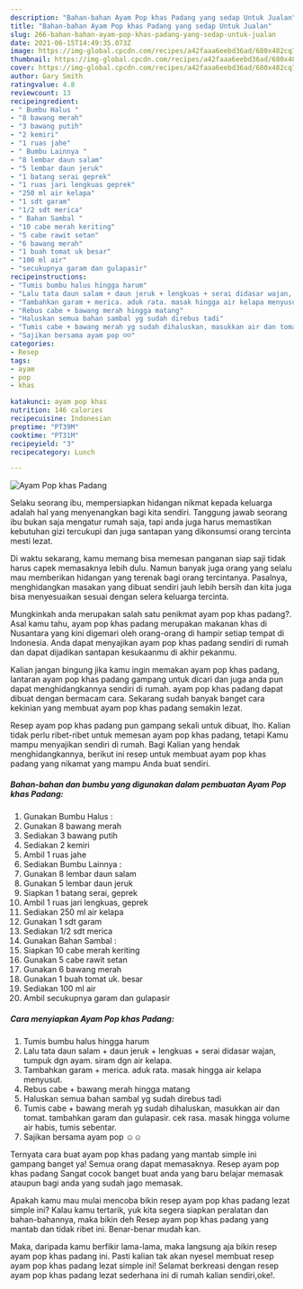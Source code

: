 ```yaml
---
description: "Bahan-bahan Ayam Pop khas Padang yang sedap Untuk Jualan"
title: "Bahan-bahan Ayam Pop khas Padang yang sedap Untuk Jualan"
slug: 266-bahan-bahan-ayam-pop-khas-padang-yang-sedap-untuk-jualan
date: 2021-06-15T14:49:35.073Z
image: https://img-global.cpcdn.com/recipes/a42faaa6eebd36ad/680x482cq70/ayam-pop-khas-padang-foto-resep-utama.jpg
thumbnail: https://img-global.cpcdn.com/recipes/a42faaa6eebd36ad/680x482cq70/ayam-pop-khas-padang-foto-resep-utama.jpg
cover: https://img-global.cpcdn.com/recipes/a42faaa6eebd36ad/680x482cq70/ayam-pop-khas-padang-foto-resep-utama.jpg
author: Gary Smith
ratingvalue: 4.8
reviewcount: 13
recipeingredient:
- " Bumbu Halus "
- "8 bawang merah"
- "3 bawang putih"
- "2 kemiri"
- "1 ruas jahe"
- " Bumbu Lainnya "
- "8 lembar daun salam"
- "5 lembar daun jeruk"
- "1 batang serai geprek"
- "1 ruas jari lengkuas geprek"
- "250 ml air kelapa"
- "1 sdt garam"
- "1/2 sdt merica"
- " Bahan Sambal "
- "10 cabe merah keriting"
- "5 cabe rawit setan"
- "6 bawang merah"
- "1 buah tomat uk besar"
- "100 ml air"
- "secukupnya garam dan gulapasir"
recipeinstructions:
- "Tumis bumbu halus hingga harum"
- "Lalu tata daun salam + daun jeruk + lengkuas + serai didasar wajan, tumpuk dgn ayam. siram dgn air kelapa."
- "Tambahkan garam + merica. aduk rata. masak hingga air kelapa menyusut."
- "Rebus cabe + bawang merah hingga matang"
- "Haluskan semua bahan sambal yg sudah direbus tadi"
- "Tumis cabe + bawang merah yg sudah dihaluskan, masukkan air dan tomat. tambahkan garam dan gulapasir. cek rasa. masak hingga volume air habis, tumis sebentar."
- "Sajikan bersama ayam pop ☺️☺️"
categories:
- Resep
tags:
- ayam
- pop
- khas

katakunci: ayam pop khas 
nutrition: 146 calories
recipecuisine: Indonesian
preptime: "PT39M"
cooktime: "PT31M"
recipeyield: "3"
recipecategory: Lunch

---
```



![Ayam Pop khas Padang](https://img-global.cpcdn.com/recipes/a42faaa6eebd36ad/680x482cq70/ayam-pop-khas-padang-foto-resep-utama.jpg)

Selaku seorang ibu, mempersiapkan hidangan nikmat kepada keluarga adalah hal yang menyenangkan bagi kita sendiri. Tanggung jawab seorang ibu bukan saja mengatur rumah saja, tapi anda juga harus memastikan kebutuhan gizi tercukupi dan juga santapan yang dikonsumsi orang tercinta mesti lezat.

Di waktu  sekarang, kamu memang bisa memesan panganan siap saji tidak harus capek memasaknya lebih dulu. Namun banyak juga orang yang selalu mau memberikan hidangan yang terenak bagi orang tercintanya. Pasalnya, menghidangkan masakan yang dibuat sendiri jauh lebih bersih dan kita juga bisa menyesuaikan sesuai dengan selera keluarga tercinta. 



Mungkinkah anda merupakan salah satu penikmat ayam pop khas padang?. Asal kamu tahu, ayam pop khas padang merupakan makanan khas di Nusantara yang kini digemari oleh orang-orang di hampir setiap tempat di Indonesia. Anda dapat menyajikan ayam pop khas padang sendiri di rumah dan dapat dijadikan santapan kesukaanmu di akhir pekanmu.

Kalian jangan bingung jika kamu ingin memakan ayam pop khas padang, lantaran ayam pop khas padang gampang untuk dicari dan juga anda pun dapat menghidangkannya sendiri di rumah. ayam pop khas padang dapat dibuat dengan bermacam cara. Sekarang sudah banyak banget cara kekinian yang membuat ayam pop khas padang semakin lezat.

Resep ayam pop khas padang pun gampang sekali untuk dibuat, lho. Kalian tidak perlu ribet-ribet untuk memesan ayam pop khas padang, tetapi Kamu mampu menyajikan sendiri di rumah. Bagi Kalian yang hendak menghidangkannya, berikut ini resep untuk membuat ayam pop khas padang yang nikamat yang mampu Anda buat sendiri.

<!--inarticleads1-->

##### Bahan-bahan dan bumbu yang digunakan dalam pembuatan Ayam Pop khas Padang:

1. Gunakan  Bumbu Halus :
1. Gunakan 8 bawang merah
1. Sediakan 3 bawang putih
1. Sediakan 2 kemiri
1. Ambil 1 ruas jahe
1. Sediakan  Bumbu Lainnya :
1. Gunakan 8 lembar daun salam
1. Gunakan 5 lembar daun jeruk
1. Siapkan 1 batang serai, geprek
1. Ambil 1 ruas jari lengkuas, geprek
1. Sediakan 250 ml air kelapa
1. Gunakan 1 sdt garam
1. Sediakan 1/2 sdt merica
1. Gunakan  Bahan Sambal :
1. Siapkan 10 cabe merah keriting
1. Gunakan 5 cabe rawit setan
1. Gunakan 6 bawang merah
1. Gunakan 1 buah tomat uk. besar
1. Sediakan 100 ml air
1. Ambil secukupnya garam dan gulapasir




<!--inarticleads2-->

##### Cara menyiapkan Ayam Pop khas Padang:

1. Tumis bumbu halus hingga harum
1. Lalu tata daun salam + daun jeruk + lengkuas + serai didasar wajan, tumpuk dgn ayam. siram dgn air kelapa.
1. Tambahkan garam + merica. aduk rata. masak hingga air kelapa menyusut.
1. Rebus cabe + bawang merah hingga matang
1. Haluskan semua bahan sambal yg sudah direbus tadi
1. Tumis cabe + bawang merah yg sudah dihaluskan, masukkan air dan tomat. tambahkan garam dan gulapasir. cek rasa. masak hingga volume air habis, tumis sebentar.
1. Sajikan bersama ayam pop ☺️☺️




Ternyata cara buat ayam pop khas padang yang mantab simple ini gampang banget ya! Semua orang dapat memasaknya. Resep ayam pop khas padang Sangat cocok banget buat anda yang baru belajar memasak ataupun bagi anda yang sudah jago memasak.

Apakah kamu mau mulai mencoba bikin resep ayam pop khas padang lezat simple ini? Kalau kamu tertarik, yuk kita segera siapkan peralatan dan bahan-bahannya, maka bikin deh Resep ayam pop khas padang yang mantab dan tidak ribet ini. Benar-benar mudah kan. 

Maka, daripada kamu berfikir lama-lama, maka langsung aja bikin resep ayam pop khas padang ini. Pasti kalian tak akan nyesel membuat resep ayam pop khas padang lezat simple ini! Selamat berkreasi dengan resep ayam pop khas padang lezat sederhana ini di rumah kalian sendiri,oke!.

